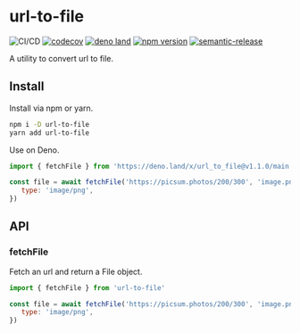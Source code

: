 # url-to-file

![CI/CD](https://github.com/alfredosalzillo/url-to-file/workflows/CI/CD/badge.svg)
[![codecov](https://codecov.io/gh/alfredosalzillo/url-to-file/branch/master/graph/badge.svg)](https://codecov.io/gh/alfredosalzillo/url-to-file)
[![deno land](http://img.shields.io/badge/available%20on-deno.land/x-lightgrey.svg?logo=deno&labelColor=black)](https://deno.land/x/url_to_file)
[![npm version](https://badge.fury.io/js/url-to-file.svg)](https://badge.fury.io/js/url-to-file)
[![semantic-release](https://img.shields.io/badge/%20%20%F0%9F%93%A6%F0%9F%9A%80-semantic--release-e10079.svg)](https://github.com/semantic-release/semantic-release)

A utility to convert url to file.

## Install

Install via npm or yarn.

```bash
npm i -D url-to-file
yarn add url-to-file
```

Use on Deno.

```javascript
import { fetchFile } from 'https://deno.land/x/url_to_file@v1.1.0/main.ts'

const file = await fetchFile('https://picsum.photos/200/300', 'image.png', {
   type: 'image/png',
})
```

## API

### fetchFile

Fetch an url and return a File object.

```javascript
import { fetchFile } from 'url-to-file'

const file = await fetchFile('https://picsum.photos/200/300', 'image.png', {
   type: 'image/png',
})
```
